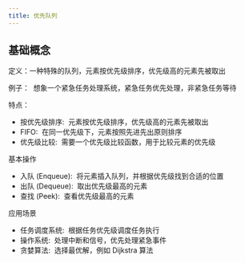 ```yaml
---
title: 优先队列
---
```

## 基础概念

定义：一种特殊的队列，元素按优先级排序，优先级高的元素先被取出

例子：  想象一个紧急任务处理系统，紧急任务优先处理，非紧急任务等待

特点：

- 按优先级排序:  元素按优先级排序，优先级高的元素先被取出
- FIFO:  在同一优先级下，元素按照先进先出原则排序
- 优先级比较:  需要一个优先级比较函数，用于比较元素的优先级

基本操作
- 入队 (Enqueue):  将元素插入队列，并根据优先级找到合适的位置
- 出队 (Dequeue):  取出优先级最高的元素
- 查找 (Peek):  查看优先级最高的元素

应用场景
- 任务调度系统:  根据任务优先级调度任务执行
- 操作系统:  处理中断和信号，优先处理紧急事件
- 贪婪算法:  选择最优解，例如 Dijkstra 算法